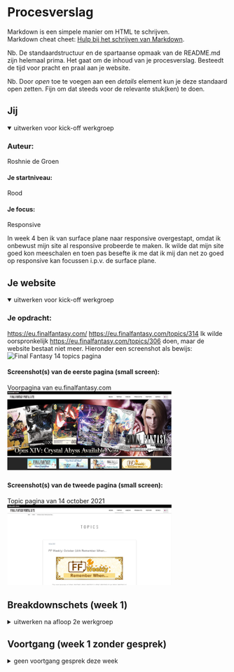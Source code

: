# Procesverslag

Markdown is een simpele manier om HTML te schrijven.  
Markdown cheat cheet: [Hulp bij het schrijven van Markdown](https://github.com/adam-p/markdown-here/wiki/Markdown-Cheatsheet).

Nb. De standaardstructuur en de spartaanse opmaak van de README.md zijn helemaal prima. Het gaat om de inhoud van je procesverslag. Besteedt de tijd voor pracht en praal aan je website.

Nb. Door _open_ toe te voegen aan een _details_ element kun je deze standaard open zetten. Fijn om dat steeds voor de relevante stuk(ken) te doen.

## Jij

<details open>
<summary>uitwerken voor kick-off werkgroep</summary>

### Auteur:

Roshnie de Groen

#### Je startniveau:

Rood

#### Je focus:

Responsive

In week 4 ben ik van surface plane naar responsive overgestapt, omdat ik onbewust mijn site al responsive probeerde te maken. Ik wilde dat mijn site goed kon meeschalen en toen pas besefte ik me dat ik mij dan net zo goed op responsive kan focussen i.p.v. de surface plane.

</details>

## Je website

<details open>
<summary>uitwerken voor kick-off werkgroep</summary>

### Je opdracht:

https://eu.finalfantasy.com/
https://eu.finalfantasy.com/topics/314
Ik wilde oorspronkelijk https://eu.finalfantasy.com/topics/306 doen, maar de website bestaat niet meer.
Hieronder een screenshot als bewijs:
<img src="./images/readme/proof.JPG" width="375px" alt="Final Fantasy 14 topics pagina">

#### Screenshot(s) van de eerste pagina (small screen):

Voorpagina van eu.finalfantasy.com
<img src="./images/readme/ff14-homepage.JPG" width="375px" alt="Final Fantasy 14 homepage">

#### Screenshot(s) van de tweede pagina (small screen):

Topic pagina van 14 october 2021  
<img src="./images/readme/pagina-2.JPG" width="375px" alt="Final Fantasy 14 topics pagina">

</details>

## Breakdownschets (week 1)

<details>
<summary>uitwerken na afloop 2e werkgroep</summary>

### de hele pagina:

<img src="./images/readme/dummy-plaatje.jpg" width="375px" alt="breakdown van de hele pagina">

### dynamisch deel (bijv menu):

<img src="./images/readme/dummy-plaatje.jpg" width="375px" alt="breakdown van een dynamisch deel">

### wellicht nog een dynamisch deel (bijv filter):

<img src="./images/readme/dummy-plaatje.jpg" width="375px" alt="breakdown van nog een dynamisch deel">

</details>

## Voortgang (week 1 zonder gesprek)

<details>
<summary>geen voortgang gesprek deze week</summary>

### Stand van zaken

Ik heb deze week mijn website gekozen. De website is finalfantasyxiv.com. Eerst heb ik mijn HTML geschetst in de les, vervolgens heb ik dit in vs code uitgewerkt en heb hiermee de basis voor mijn HTML opgezet.

Wij hebben deze week les gekregen in flexbox. Vorig jaar heb ik dit veel gebruikt, dus veel informatie was herhaling. Ik vond de les wel nog handig, omdat dat ook een paar dingen waren die ik niet zo goed wist, bijvoorbeeld hoe ik makkelijk een respsonive menu kan maken. Ik vond de filmpjes heel leerzaam en erg interessant. Soms merkte ik bij mezelf dat er wel iets van flexbox was afgezakt, maar door het weer te herhalen werd het helemaal weer duidelijk. Ik heb daarom ook deze week meer filmpjes gekeken dan ik eigenlijk moest doen.

Als resultaat heb ik net iets te weinig tijd over gehouden om al het huiswerk te maken voor donderdag (vormgeving en FED vallen allebei op dezelfde dagen), ik zal er dus deze week en in het weekend verder aan moeten werken.

## Voortgang gesprek 1 (week 2)

<details>
<summary>uitwerken voor 1e voortgangsgesprek</summary>

### Stand van zaken

Ik was er deze les niet, dus was ik niet aanwezig (ziek) bij het gesprek.

Ik heb deze week een kleine begin gemaakt voor mijn hamburger menu, alleen kwam ik er niet helemaal uit. Ik loop een beetje achter op het huiswerk, maar er is deze week een hamburger menu opdracht dus zal ik dat als referentie materiaal gebruiken.

Deze week ben ik niet aanwezig geweest voor het voortgangsgesprek, omdat ik mij niet goed voelde

### Agenda voor meeting

Agenda voor de meeting is op dit moment n.v.t., omdat ik er deze week niet was.

### Verslag van meeting

- Ik was er deze les niet dus bij deze staat dit hier niet bij.

</details>

## Voortgang 2 (week 3)

<details>
<summary>uitwerken voor 2e voortgang</summary>

### Stand van zaken

Ik heb deze week verder gewerkt aan mijn hamburger menu. Ik weet nog niet helemaal hoe ik de afbeelding als header ga gebruiken en of ik dit wel ga doen. Misschien laat ik de afbeelding eruit en vervang ik het gewoon met tekst.

### Agenda voor meeting

Onze agenda is eenvoudig: we gaan elk student af en vragen met welke problemen zij zitten en hoe ver zij zijn.

### Verslag van meeting

Ik had problemen, wanneer ik een afbeelding in mijn HTML toevoegde. Gelukkig is dit probleem verholpen tijdens het voortgang gesprek, alleen staan soms elementen voor mijn button in mijn hamburger menu. Er werd gezegd dat ik gewoon iets element moet plaatsen en dan kijken hoe dit reageert op mijn bestand, dus dat zal ik volgende week doen. Daarnaast ben ik erachter gekomen dat ik mijn h1 img in mijn h1 gewoon kan plaatsen met dezelfde alt tekst die staat afgebeeld op de img i.v.m. accesibility. Ik heb nog best veel te doen dus ik zal de komende weken hier harder aan moeten werken, vooral omdat ik nu nog steeds met mobiel bezig ben..

</details>

## Toegankelijkheidstest (week 4)

<details>
<summary>uitwerken na test in 8e voortgang</summary>

### Bevindingen

Lijst met je bevindingen die in de test naar voren kwamen:

#### Titel eerste bevinding

Hier korte omschrijving (met indien nodig een afbeelding)

Hier een omschrijving van hoe het opgelost kan worden (met indien nodig een afbeelding)

#### Titel tweede bevinding.

Hier korte omschrijving (met indien nodig een afbeelding)

Hier een omschrijving van hoe het opgelost kan worden (met indien nodig een afbeelding)

#### Titel volgende bevinding.

Hier korte omschrijving (met indien nodig een afbeelding)

Hier een omschrijving van hoe het opgelost kan worden (met indien nodig een afbeelding)

#### Titel nog een bevinding.

Hier korte omschrijving (met indien nodig een afbeelding)

Hier een omschrijving van hoe het opgelost kan worden (met indien nodig een afbeelding)

</details>

## Voortgang 3 (week 4)

<details>
<summary>uitwerken voor 3e voortgang</summary>

### Stand van zaken

Deze week heb ik geprobeerd om aan mijn grid te werken en aan een carousel. Het lukte niet helemaal dus heb ik gevraagd in het feedback gesprek hoe ik dat misschien het beste kan doen.

### Agenda voor meeting

Deze week gaan we per student af wat iemand heeft gedaan en vragen waar wij hulp bij nodig hebben.

### Verslag van meeting

Er werd gezegd dat ik al mijn plaatjes in een section kan doen en de img een vw van 100% kan geven. Soms werkte het niet even mee met vw en dat heb ik ook nagevraagd. Er werd gezegd dat dit kan komen, doordat chrome misschien te veel is ingezoomed of niet. Uiteindelijk werkte het wel. Vervolgens moet ik mijn sections een vw van 300 geven met overflow:hidden.

Ik heb ook nog gevraagd over mijn h2 in mijn sections en ik moet deze eigenlijk uit mijn sections halen, zodat ik de h2 over de hele breedte van de pagina kan zetten.

Deze week liep ik helemaal vast met grid. Er werd toen gezegd dat als het mij echt niet lukt, dat ik het dan kan oplossen met flexbox wrap in plaats van grid.

Mocht ik nog feedback willen krijgen voor het mondeling, dan zou ik dat altijd kunnen aangeven.

Ik heb deze week

</details>

## Eindgesprek (week 5)

<details>
<summary>uitwerken voor eindgesprek</summary>

### Stand van zaken

Ik heb mijn twee pagina's nog niet af. Ik heb gedeeltelijk mijn CSS opnieuw geschreven, omdat ik het super rommelig vind. Ik vind het gebruik van "nth-of-type" selectoren helemaal niet praktisch. Als je iets in je HTML veranderd, moet je soms elk nummer van je "nth-of-type" selecor veranderen. Dit kost veel tijd en hierdoor wordt mijn werk ontzettend onoverzichtelijk. Soms is het hierdoor moeilijk om problemen achter te halen. Het is makkelijk om hiervoor de inpsect tool te gebruiken in je browser, maar dit betekent dat je code dan niet duidelijk genoeg is. Ik vind dit wel erg jammer omdat het me geen good-practice lijkt, alleen omdat we geen classes mogen gebruiken. Aan de ene kant snap ik het ook wel, omdat we anders misschien sommige selectoren zoals "nth-of-type" of " first-of-type" anders misschien wel helemaal niet zouden kennen.

Tijdens het gespreek is ook nog gezegd dat ik mijn carousel pas helemaal op het laatst mag doen of zelfs weglaten.

Ik ga dus voor de herkansing en hieronder zullen de screenshots staan van mijn uiteindelijke resultaat.

### Screenshot(s)

hier screenshot(s) van je eindresultaat

</details>

## Bronnenlijst

<details open>
<summary>continu bijhouden terwijl je werkt</summary>

Nb. Wees specifiek ('css-tricks' als bron is bijv. niet specifiek genoeg).

1. https://eu.finalfantasy.com/ als inspiratie voor mijn hele website
2. https://eu.finalfantasy.com/topics/314 https://eu.finalfantasy.com/topics/314
3. https://css-tricks.com/snippets/css/a-guide-to-flexbox/ vaak gebruikt als ik iets vergeten was met flexbox
4. https://www.codegrepper.com/code-examples/css/gradient+border+bottom+css ik kwam niet uit hoe ik mijn gradient border bottom moest doen.

</details>
